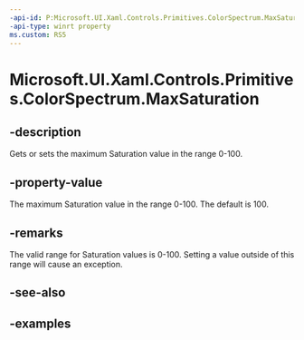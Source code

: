 ```yaml
---
-api-id: P:Microsoft.UI.Xaml.Controls.Primitives.ColorSpectrum.MaxSaturation
-api-type: winrt property
ms.custom: RS5
---
```

<!-- Property syntax.
public int MaxSaturation { get;  set; }
-->

# Microsoft.UI.Xaml.Controls.Primitives.ColorSpectrum.MaxSaturation


## -description

Gets or sets the maximum Saturation value in the range 0-100.


## -property-value

The maximum Saturation value in the range 0-100. The default is 100.


## -remarks

The valid range for Saturation values is 0-100. Setting a value outside of this range will cause an exception.


## -see-also


## -examples


